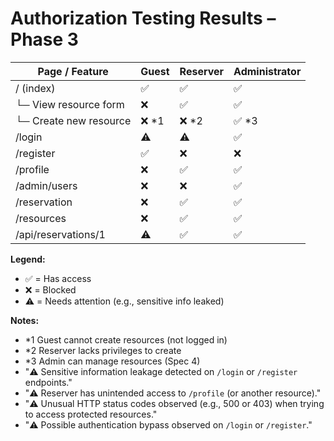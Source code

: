 # Authorization Testing Results – Phase 3

| Page / Feature             | Guest | Reserver | Administrator |
|---------------------------|--------|----------|----------------|
| / (index)                 | ✅     | ✅       | ✅              |
| └─ View resource form     | ❌     | ✅       | ✅              |
| └─ Create new resource    | ❌ *1  | ❌ *2    | ✅ *3           |
| /login                    | ⚠️     | ⚠️       | ✅              |
| /register                 | ✅     | ❌       | ❌              |
| /profile                  | ❌     | ✅       | ✅              |
| /admin/users              | ❌     | ❌       | ✅              |
| /reservation              | ❌     | ✅       | ✅              |
| /resources                | ❌     | ✅       | ✅              |
| /api/reservations/1       | ⚠️     | ✅       | ✅              |

**Legend:**
- ✅ = Has access
- ❌ = Blocked
- ⚠️ = Needs attention (e.g., sensitive info leaked)

**Notes:**
- *1 Guest cannot create resources (not logged in)
- *2 Reserver lacks privileges to create
- *3 Admin can manage resources (Spec 4)
- "⚠️ Sensitive information leakage detected on `/login` or `/register` endpoints."
- "⚠️ Reserver has unintended access to `/profile` (or another resource)."
- "⚠️ Unusual HTTP status codes observed (e.g., 500 or 403) when trying to access protected resources."
- "⚠️ Possible authentication bypass observed on `/login` or `/register`."



